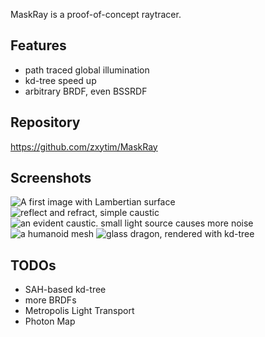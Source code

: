 MaskRay is a proof-of-concept raytracer.

Features
--------
- path traced global illumination
- kd-tree speed up
- arbitrary BRDF, even BSSRDF

Repository
----------
https://github.com/zxytim/MaskRay

Screenshots
-----------
<img class="screenshots" src="http://static.zxytim.com/cg/0-lambertian.png" alt="A first image with Lambertian surface">
<img class="screenshots" src="http://static.zxytim.com/cg/1-reflect-refract-simple-caustic.png" alt="reflect and refract, simple caustic">
<img class="screenshots" src="http://static.zxytim.com/cg/3-evident-caustic.png" alt="an evident caustic. small light source causes more noise">
<img class="screenshots" src="http://static.zxytim.com/cg/4-humanoid.png" alt="a humanoid mesh">
<img class="screenshots" src="http://static.zxytim.com/cg/7-glass-dragon-1280x720.png" alt="glass dragon, rendered with kd-tree">

TODOs
-----
- SAH-based kd-tree
- more BRDFs
- Metropolis Light Transport
- Photon Map

